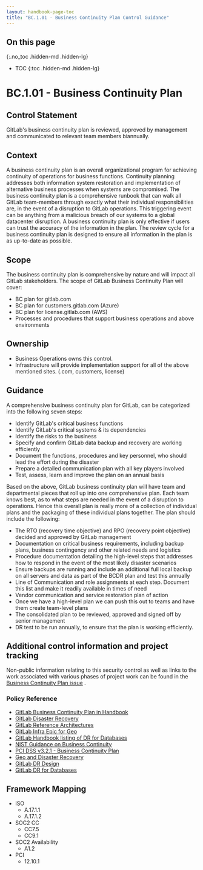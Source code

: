 ```yaml
---
layout: handbook-page-toc
title: "BC.1.01 - Business Continuity Plan Control Guidance"
---
```

 
## On this page
{:.no_toc .hidden-md .hidden-lg}

- TOC
{:toc .hidden-md .hidden-lg}
 
# BC.1.01 - Business Continuity Plan
 
## Control Statement
GitLab's business continuity plan is reviewed, approved by management and communicated to relevant team members biannually.
 
## Context
A business continuity plan is an overall organizational program for achieving continuity of operations for business functions. Continuity planning addresses both information system restoration and implementation of alternative business processes when systems are compromised. The business continuity plan is a comprehensive runbook that can walk all GitLab team-members through exactly what their individual responsibilities are, in the event of a disruption to GitLab operations. This triggering event can be anything from a malicious breach of our systems to a global datacenter disruption. A business continuity plan is only effective if users can trust the accuracy of the information in the plan. The review cycle for a business continuity plan is designed to ensure all information in the plan is as up-to-date as possible.
 
## Scope
The business continuity plan is comprehensive by nature and will impact all GitLab stakeholders. The scope of GitLab Business Continuity Plan will cover:
* BC plan for gitlab.com
* BC plan for customers.gitlab.com (Azure)
* BC plan for license.gitlab.com (AWS)
* Processes and procedures that support business operations and above environments


## Ownership
* Business Operations owns this control.
* Infrastructure will provide implementation support for all of the above mentioned sites. (.com, customers, license)
 
## Guidance
A comprehensive business continuity plan for GitLab, can be categorized into the following seven steps:
* Identify GitLab's critical business functions
* Identify GitLab's critical systems & its dependencies
* Identify the risks to the business
* Specify and confirm GitLab data backup and recovery are working efficiently
* Document the functions, procedures and key personnel, who should lead the effort during the disaster
* Prepare a detailed communication plan with all key players involved
* Test, assess, learn and improve the plan on an annual basis

Based on the above, GitLab business continuity plan will have team and departmental pieces that roll up into one comprehensive plan. Each team knows best, as to what steps are needed in the event of a disruption to operations. Hence this overall plan is really more of a collection of individual plans and the packaging of these individual plans together. The plan should include the following: 

* The RTO (recovery time objective) and RPO (recovery point objective) decided and approved by GitLab management 
* Documentation on critical business requirements, including backup plans, business contingency and other related needs and logistics 
* Procedure documentation detailing the high-level steps that addresses how to respond in the event of the most likely disaster scenarios 
* Ensure backups are running and include an additional full local backup on all servers and data as part of the BCDR plan and test this annually
* Line of Communication and role assignments at each step. Document this list and make it readily available in times of need
* Vendor communication and service restoration plan of action 
* Once we have a high-level plan we can push this out to teams and have them create team-level plans
* The consolidated plan to be reviewed, approved and signed off by senior management
* DR test to be run annually, to ensure that the plan is working efficiently. 
 
## Additional control information and project tracking
Non-public information relating to this security control as well as links to the work associated with various phases of project work can be found in the [Business Continuity Plan issue](https://gitlab.com/gitlab-com/gl-security/security-assurance/sec-compliance/compliance/issues/774) . 
 
### Policy Reference
* [GitLab Business Continuity Plan in Handbook](/handbook/business-ops/gitlab-business-continuity-plan.html)
* [GitLab Disaster Recovery](https://gitlab.com/gitlab-com/gl-infra/readiness/-/blob/master/library/disaster-recovery/index.md)
* [GitLab Reference Architectures](https://about.gitlab.com/solutions/reference-architectures/)
* [GitLab Infra Epic for Geo](https://gitlab.com/groups/gitlab-com/gl-infra/-/epics/1)
* [GitLab Handbook listing of DR for Databases](/handbook/engineering/infrastructure/database/disaster_recovery.html)
* [NIST Guidance on Business Continuity](https://nvlpubs.nist.gov/nistpubs/Legacy/SP/nistspecialpublication800-34r1.pdf)
* [PCI DSS v3.2.1 - Business Continuity Plan](https://www.pcisecuritystandards.org/documents/PCI_DSS_v3-2-1.pdf?agreement=true&time=1551196697261#page=113)
* [Geo and Disaster Recovery](/handbook/engineering/development/enablement/geo/)
* [GitLab DR Design](https://gitlab.com/gitlab-com/gl-infra/readiness/-/blob/master/library/disaster-recovery/index.md#design)
* [GitLab DR for Databases](/handbook/engineering/infrastructure/database/disaster_recovery.html)

## Framework Mapping
* ISO
  * A.17.1.1
  * A.17.1.2
* SOC2 CC
  * CC7.5
  * CC9.1
* SOC2 Availability
  * A1.2
* PCI
  * 12.10.1


 